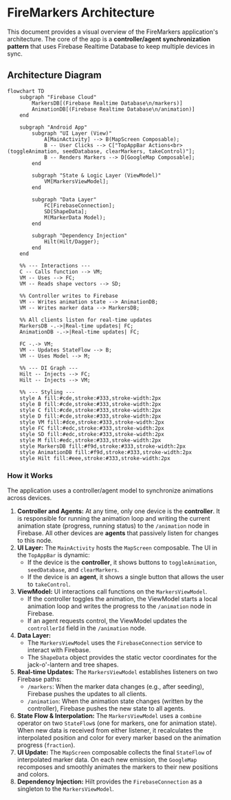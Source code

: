 # FireMarkers Architecture

This document provides a visual overview of the FireMarkers application's architecture. The core of the app is a **controller/agent synchronization pattern** that uses Firebase Realtime Database to keep multiple devices in sync.

## Architecture Diagram

```mermaid
flowchart TD
    subgraph "Firebase Cloud"
        MarkersDB[(Firebase Realtime Database\n/markers)]
        AnimationDB[(Firebase Realtime Database\n/animation)]
    end

    subgraph "Android App"
        subgraph "UI Layer (View)"
            A[MainActivity] --> B(MapScreen Composable);
            B -- User Clicks --> C["TopAppBar Actions<br>(toggleAnimation, seedDatabase, clearMarkers, takeControl)"];
            B -- Renders Markers --> D[GoogleMap Composable];
        end

        subgraph "State & Logic Layer (ViewModel)"
            VM[MarkersViewModel];
        end

        subgraph "Data Layer"
            FC[FirebaseConnection];
            SD[ShapeData];
            M(MarkerData Model);
        end

        subgraph "Dependency Injection"
            Hilt(Hilt/Dagger);
        end
    end

    %% --- Interactions ---
    C -- Calls function --> VM;
    VM -- Uses --> FC;
    VM -- Reads shape vectors --> SD;
    
    %% Controller writes to Firebase
    VM -- Writes animation state --> AnimationDB;
    VM -- Writes marker data --> MarkersDB;

    %% All clients listen for real-time updates
    MarkersDB -.->|Real-time updates| FC;
    AnimationDB -.->|Real-time updates| FC;
    
    FC -.-> VM;
    VM -- Updates StateFlow --> B;
    VM -- Uses Model --> M;

    %% --- DI Graph ---
    Hilt -- Injects --> FC;
    Hilt -- Injects --> VM;

    %% --- Styling ---
    style A fill:#cde,stroke:#333,stroke-width:2px
    style B fill:#cde,stroke:#333,stroke-width:2px
    style C fill:#cde,stroke:#333,stroke-width:2px
    style D fill:#cde,stroke:#333,stroke-width:2px
    style VM fill:#dce,stroke:#333,stroke-width:2px
    style FC fill:#edc,stroke:#333,stroke-width:2px
    style SD fill:#edc,stroke:#333,stroke-width:2px
    style M fill:#edc,stroke:#333,stroke-width:2px
    style MarkersDB fill:#f9d,stroke:#333,stroke-width:2px
    style AnimationDB fill:#f9d,stroke:#333,stroke-width:2px
    style Hilt fill:#eee,stroke:#333,stroke-width:2px
```

### How it Works

The application uses a controller/agent model to synchronize animations across devices.

1.  **Controller and Agents:** At any time, only one device is the **controller**. It is responsible for running the animation loop and writing the current animation state (progress, running status) to the `/animation` node in Firebase. All other devices are **agents** that passively listen for changes to this node.
2.  **UI Layer:** The `MainActivity` hosts the `MapScreen` composable. The UI in the `TopAppBar` is dynamic:
    *   If the device is the **controller**, it shows buttons to `toggleAnimation`, `seedDatabase`, and `clearMarkers`.
    *   If the device is an **agent**, it shows a single button that allows the user to `takeControl`.
3.  **ViewModel:** UI interactions call functions on the `MarkersViewModel`.
    *   If the controller toggles the animation, the ViewModel starts a local animation loop and writes the progress to the `/animation` node in Firebase.
    *   If an agent requests control, the ViewModel updates the `controllerId` field in the `/animation` node.
4.  **Data Layer:**
    *   The `MarkersViewModel` uses the `FirebaseConnection` service to interact with Firebase.
    *   The `ShapeData` object provides the static vector coordinates for the jack-o'-lantern and tree shapes.
5.  **Real-time Updates:** The `MarkersViewModel` establishes listeners on two Firebase paths:
    *   `/markers`: When the marker data changes (e.g., after seeding), Firebase pushes the updates to all clients.
    *   `/animation`: When the animation state changes (written by the controller), Firebase pushes the new state to all agents.
6.  **State Flow & Interpolation:** The `MarkersViewModel` uses a `combine` operator on two `StateFlow`s (one for markers, one for animation state). When new data is received from either listener, it recalculates the interpolated position and color for every marker based on the animation progress (`fraction`).
7.  **UI Update:** The `MapScreen` composable collects the final `StateFlow` of interpolated marker data. On each new emission, the `GoogleMap` recomposes and smoothly animates the markers to their new positions and colors.
8.  **Dependency Injection:** Hilt provides the `FirebaseConnection` as a singleton to the `MarkersViewModel`.

```
